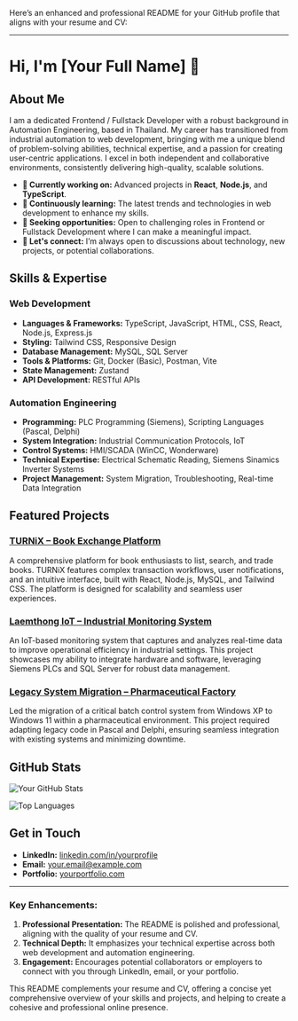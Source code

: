 Here’s an enhanced and professional README for your GitHub profile that aligns with your resume and CV:

---

# Hi, I'm [Your Full Name] 👋

## About Me

I am a dedicated Frontend / Fullstack Developer with a robust background in Automation Engineering, based in Thailand. My career has transitioned from industrial automation to web development, bringing with me a unique blend of problem-solving abilities, technical expertise, and a passion for creating user-centric applications. I excel in both independent and collaborative environments, consistently delivering high-quality, scalable solutions.

- **🔭 Currently working on:** Advanced projects in **React**, **Node.js**, and **TypeScript**.
- **🌱 Continuously learning:** The latest trends and technologies in web development to enhance my skills.
- **💼 Seeking opportunities:** Open to challenging roles in Frontend or Fullstack Development where I can make a meaningful impact.
- **💬 Let's connect:** I’m always open to discussions about technology, new projects, or potential collaborations.

## Skills & Expertise

### Web Development
- **Languages & Frameworks:** TypeScript, JavaScript, HTML, CSS, React, Node.js, Express.js
- **Styling:** Tailwind CSS, Responsive Design
- **Database Management:** MySQL, SQL Server
- **Tools & Platforms:** Git, Docker (Basic), Postman, Vite
- **State Management:** Zustand
- **API Development:** RESTful APIs

### Automation Engineering
- **Programming:** PLC Programming (Siemens), Scripting Languages (Pascal, Delphi)
- **System Integration:** Industrial Communication Protocols, IoT
- **Control Systems:** HMI/SCADA (WinCC, Wonderware)
- **Technical Expertise:** Electrical Schematic Reading, Siemens Sinamics Inverter Systems
- **Project Management:** System Migration, Troubleshooting, Real-time Data Integration

## Featured Projects

### [TURNiX – Book Exchange Platform](https://github.com/yourusername/turnix)
A comprehensive platform for book enthusiasts to list, search, and trade books. TURNiX features complex transaction workflows, user notifications, and an intuitive interface, built with React, Node.js, MySQL, and Tailwind CSS. The platform is designed for scalability and seamless user experiences.

### [Laemthong IoT – Industrial Monitoring System](https://github.com/yourusername/laemthong-iot)
An IoT-based monitoring system that captures and analyzes real-time data to improve operational efficiency in industrial settings. This project showcases my ability to integrate hardware and software, leveraging Siemens PLCs and SQL Server for robust data management.

### [Legacy System Migration – Pharmaceutical Factory](https://github.com/yourusername/legacy-system-migration)
Led the migration of a critical batch control system from Windows XP to Windows 11 within a pharmaceutical environment. This project required adapting legacy code in Pascal and Delphi, ensuring seamless integration with existing systems and minimizing downtime.

## GitHub Stats

![Your GitHub Stats](https://github-readme-stats.vercel.app/api?username=yourusername&show_icons=true&theme=dark)

![Top Languages](https://github-readme-stats.vercel.app/api/top-langs/?username=yourusername&layout=compact&theme=dark)

## Get in Touch

- **LinkedIn:** [linkedin.com/in/yourprofile](https://linkedin.com/in/yourprofile)
- **Email:** [your.email@example.com](mailto:your.email@example.com)
- **Portfolio:** [yourportfolio.com](http://yourportfolio.com)

---

### Key Enhancements:
1. **Professional Presentation:** The README is polished and professional, aligning with the quality of your resume and CV.
2. **Technical Depth:** It emphasizes your technical expertise across both web development and automation engineering.
3. **Engagement:** Encourages potential collaborators or employers to connect with you through LinkedIn, email, or your portfolio.

This README complements your resume and CV, offering a concise yet comprehensive overview of your skills and projects, and helping to create a cohesive and professional online presence.